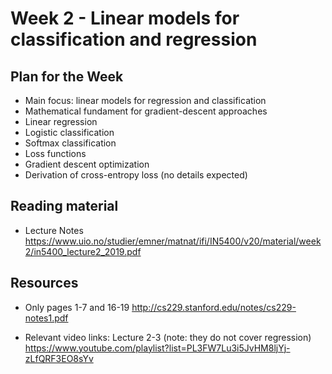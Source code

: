 # Week 2 - Linear models for classification and regression

## Plan for the Week
- Main focus: linear models for regression and classification
- Mathematical fundament for gradient-descent approaches
- Linear regression
- Logistic classification
- Softmax classification
- Loss functions
- Gradient descent optimization
- Derivation of cross-entropy loss (no details expected)

## Reading material
- Lecture Notes https://www.uio.no/studier/emner/matnat/ifi/IN5400/v20/material/week2/in5400_lecture2_2019.pdf

## Resources
- Only pages 1-7 and 16-19
http://cs229.stanford.edu/notes/cs229-notes1.pdf


- Relevant video links: Lecture 2-3 (note: they do not cover regression) https://www.youtube.com/playlist?list=PL3FW7Lu3i5JvHM8ljYj-zLfQRF3EO8sYv
